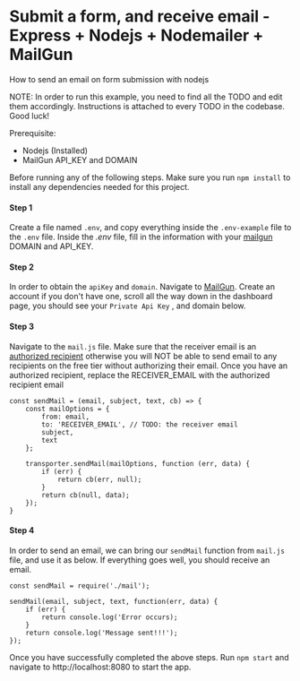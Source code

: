 # Submit a form, and receive email - Express + Nodejs + Nodemailer + MailGun

How to send an email on form submission with nodejs

NOTE: In order to run this example, you need to find all the TODO and edit them accordingly. Instructions is attached to every TODO in the codebase. Good luck!

Prerequisite:
- Nodejs (Installed)
- MailGun API_KEY and DOMAIN


Before running any of the following steps. Make sure you run `npm install` to install any dependencies needed for this project. 


#### Step 1
Create a file named `.env`, and copy everything inside the `.env-example` file to the `.env` file. Inside the *.env* file, fill in the information with your [mailgun](https://www.mailgun.com/) DOMAIN and API_KEY. 



#### Step 2
In order to obtain the `apiKey` and `domain`. Navigate to [MailGun](https://mailgun.com). Create an account if you don't have one, scroll all the way down in the dashboard page, you should see your `Private Api Key` , and domain below. 

#### Step 3
Navigate to the `mail.js` file. Make sure that the receiver email is an [authorized recipient](https://app.mailgun.com/app/account/authorized) otherwise you will NOT be able to send email to any recipients on the free tier without authorizing their email. Once you have an authorized recipient, replace the RECEIVER_EMAIL with the authorized recipient email

```
const sendMail = (email, subject, text, cb) => {
    const mailOptions = {
        from: email,
        to: 'RECEIVER_EMAIL', // TODO: the receiver email
        subject,
        text
    };

    transporter.sendMail(mailOptions, function (err, data) {
        if (err) {
            return cb(err, null);
        }
        return cb(null, data);
    });
}
```


#### Step 4
In order to send an email, we can bring our `sendMail` function from `mail.js` file, and use it as below. If everything goes well, you should receive an email.
```
const sendMail = require('./mail');

sendMail(email, subject, text, function(err, data) {
    if (err) {
        return console.log('Error occurs);
    }
    return console.log('Message sent!!!');
});

```



Once you have successfully completed the above steps. Run `npm start` and navigate to http://localhost:8080 to start the app. 